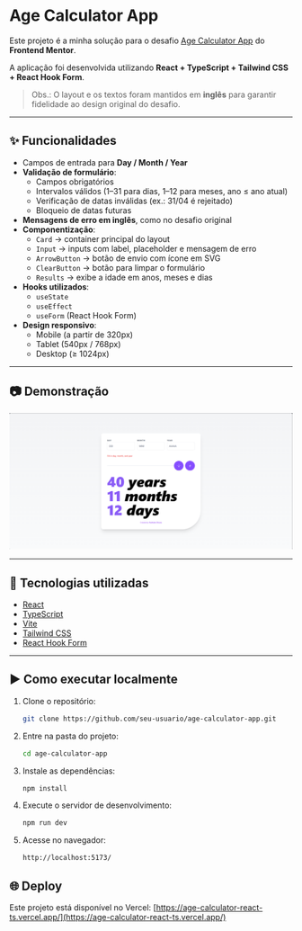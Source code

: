 # Age Calculator App

Este projeto é a minha solução para o desafio [Age Calculator App](https://www.frontendmentor.io/challenges/age-calculator-app-dF9DFFpj-Q) do **Frontend Mentor**.

A aplicação foi desenvolvida utilizando **React + TypeScript + Tailwind CSS + React Hook Form**.

> Obs.: O layout e os textos foram mantidos em **inglês** para garantir fidelidade ao design original do desafio.

---

## ✨ Funcionalidades

- Campos de entrada para **Day / Month / Year**
- **Validação de formulário**:
  - Campos obrigatórios
  - Intervalos válidos (1–31 para dias, 1–12 para meses, ano ≤ ano atual)
  - Verificação de datas inválidas (ex.: 31/04 é rejeitado)
  - Bloqueio de datas futuras
- **Mensagens de erro em inglês**, como no desafio original
- **Componentização**:
  - `Card` → container principal do layout
  - `Input` → inputs com label, placeholder e mensagem de erro
  - `ArrowButton` → botão de envio com ícone em SVG
  - `ClearButton` → botão para limpar o formulário
  - `Results` → exibe a idade em anos, meses e dias
- **Hooks utilizados**:
  - `useState`
  - `useEffect`
  - `useForm` (React Hook Form)
- **Design responsivo**:
  - Mobile (a partir de 320px)
  - Tablet (540px / 768px)
  - Desktop (≥ 1024px)

---

## 📷 Demonstração

![Preview do layout](/age-calc-rhf/src/assets/images/Layout.png)

---

## 🚀 Tecnologias utilizadas

- [React](https://react.dev/)
- [TypeScript](https://www.typescriptlang.org/)
- [Vite](https://vitejs.dev/)
- [Tailwind CSS](https://tailwindcss.com/)
- [React Hook Form](https://react-hook-form.com/)

---

## ▶️ Como executar localmente

1. Clone o repositório:

   ```bash
   git clone https://github.com/seu-usuario/age-calculator-app.git
   ```

2. Entre na pasta do projeto:

   ```bash
   cd age-calculator-app
   ```

3. Instale as dependências:

   ```bash
   npm install
   ```

4. Execute o servidor de desenvolvimento:

   ```bash
   npm run dev
   ```

5. Acesse no navegador:

   ```bash
   http://localhost:5173/
   ```

## 🌐 Deploy

Este projeto está disponível no Vercel: [https://age-calculator-react-ts.vercel.app/](https://age-calculator-react-ts.vercel.app/)
